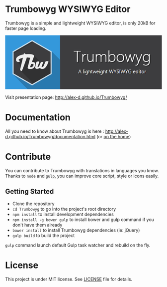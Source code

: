 # Trumbowyg WYSIWYG Editor

Trumbowyg is a simple and lightweight WYSIWYG editor, is only 20kB for faster page loading.

[![Trumbowyg logo](banner.png)](http://alex-d.github.io/Trumbowyg/)

Visit presentation page: http://alex-d.github.io/Trumbowyg/


# Documentation

All you need to know about Trumbowyg is here : http://alex-d.github.io/Trumbowyg/documentation.html (or [on the home](http://alex-d.github.io/Trumbowyg/))


# Contribute

You can contribute to Trumbowyg with translations in languages you know.
Thanks to `node` and `gulp`, you can improve core script, style or icons easily.

## Getting Started

- Clone the repository
- `cd Trumbowyg` to go into the project's root directory
- `npm install` to install development dependencies
- `npm install -g bower gulp` to install bower and gulp command if you don't have them already
- `bower install` to install Trumbowyg dependencies (ie: jQuery)
- `gulp build` to build the project

`gulp` command launch default Gulp task watcher and rebuild on the fly.


# License

This project is under MIT license. See [LICENSE](LICENSE) file for details.
